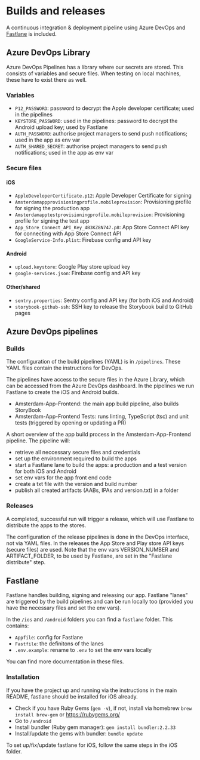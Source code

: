 # Builds and releases

A continuous integration & deployment pipeline using Azure DevOps and [Fastlane](https://fastlane.tools/) is included.

## Azure DevOps Library

Azure DevOps Pipelines has a library where our secrets are stored. This consists of variables and secure files. When testing on local machines, these have to exist there as well.

### Variables

- `P12_PASSWORD`: password to decrypt the Apple developer certificate; used in the pipelines
- `KEYSTORE_PASSWORD`: used in the pipelines: password to decrypt the Android upload key; used by Fastlane
- `AUTH_PASSWORD`: authorise project managers to send push notifications; used in the app as env var
- `AUTH_SHARED_SECRET`: authorise project managers to send push notifications; used in the app as env var

### Secure files

#### iOS
- `AppleDeveloperCertificate.p12`: Apple Developer Certificate for signing
- `Amsterdamappprovisioningprofile.mobileprovision`: Provisioning profile for signing the production app
- `Amsterdamapptestprovisioningprofile.mobileprovision`: Provisioning profile for signing the test app
- `App_Store_Connect_API_Key_4B3KZ8N747.p8`: App Store Connect API key for connecting with App Store Connect API
- `GoogleService-Info.plist`: Firebase config and API key

#### Android
- `upload.keystore`: Google Play store upload key
- `google-services.json`: Firebase config and API key

#### Other/shared
- `sentry.properties`: Sentry config and API key (for both iOS and Android)
- `storybook-github-ssh`: SSH key to release the Storybook build to GitHub pages

## Azure DevOps pipelines

### Builds

The configuration of the build pipelines (YAML) is in `/pipelines`. These YAML files contain the instructions for DevOps.

The pipelines have access to the secure files in the Azure Library, which can be accessed from the Azure DevOps dashboard. In the pipelines we run Fastlane to create the iOS and Android builds.

- Amsterdam-App-Frontend: the main app build pipeline, also builds StoryBook
- Amsterdam-App-Frontend Tests: runs linting, TypeScript (tsc) and unit tests (triggered by opening or updating a PR)

A short overview of the app build process in the Amsterdam-App-Frontend pipeline. The pipeline will:

- retrieve all neccessary secure files and credentials
- set up the environment required to build the apps
- start a Fastlane lane to build the apps: a production and a test version for both iOS and Android
- set env vars for the app front end code
- create a txt file with the version and build number
- publish all created artifacts (AABs, IPAs and version.txt) in a folder

### Releases

A completed, successful run will trigger a release, which will use Fastlane to distribute the apps to the stores.

The configuration of the release pipelines is done in the DevOps interface, not via YAML files. In the releases the App Store and Play store API keys (secure files) are used. Note that the env vars VERSION_NUMBER and ARTIFACT_FOLDER, to be used by Fastlane, are set in the "Fastlane distribute" step.

## Fastlane

Fastlane handles building, signing and releasing our app. Fastlane "lanes" are triggered by the build pipelines and can be run locally too (provided you have the necessary files and set the env vars).

In the `/ios` and `/android` folders you can find a `fastlane` folder. This contains:
- `Appfile`: config for Fastlane
- `Fastfile`: the definitons of the lanes
- `.env.example`: rename to `.env` to set the env vars locally

You can find more documentation in these files.

### Installation

If you have the project up and running via the instructions in the main README, fastlane should be installed for iOS already.

- Check if you have Ruby Gems (`gem -v`), if not, install via homebrew `brew install brew-gem` or https://rubygems.org/
- Go to `/android` 
- Install bundler (Ruby gem manager): `gem install bundler:2.2.33`
- Install/update the gems with bundler: `bundle update`

To set up/fix/update fastlane for iOS, follow the same steps in the iOS folder.
